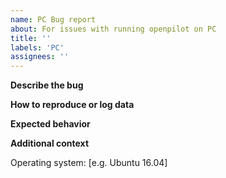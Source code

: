 ```yaml
---
name: PC Bug report
about: For issues with running openpilot on PC
title: ''
labels: 'PC'
assignees: ''
---
```


**Describe the bug**

<!-- A clear and concise description of what the bug is. Add the `simulation` label if running in an environment like CARLA. -->

**How to reproduce or log data**

<!-- Steps to reproduce the behavior. -->

**Expected behavior**

<!-- A clear and concise description of what you expected to happen. -->

**Additional context**

<!-- Add any other context about the problem here. -->

Operating system: [e.g. Ubuntu 16.04]
